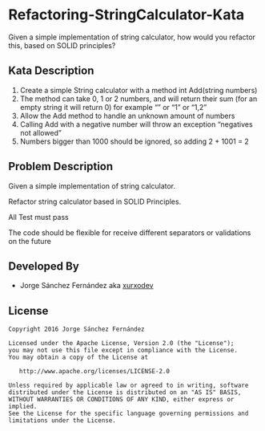 # Refactoring-StringCalculator-Kata
Given a simple implementation of string calculator, how would you refactor this, based on SOLID principles?

## Kata Description
1. Create a simple String calculator with a method int Add(string numbers)
  1. The method can take 0, 1 or 2 numbers, and will return their sum (for an empty string it will return 0) for example “” or “1” or “1,2”
2. Allow the Add method to handle an unknown amount of numbers
3. Calling Add with a negative number will throw an exception “negatives not allowed”
4. Numbers bigger than 1000 should be ignored, so adding 2 + 1001  = 2

## Problem Description

Given a simple implementation of string calculator.

Refactor string calculator based in SOLID Principles.

All Test must pass

The code should be flexible for receive different separators or validations on the future

## Developed By

* Jorge Sánchez Fernández aka [xurxodev](https://twitter.com/xurxodev)

## License


    Copyright 2016 Jorge Sánchez Fernández

    Licensed under the Apache License, Version 2.0 (the "License");
    you may not use this file except in compliance with the License.
    You may obtain a copy of the License at

       http://www.apache.org/licenses/LICENSE-2.0

    Unless required by applicable law or agreed to in writing, software
    distributed under the License is distributed on an "AS IS" BASIS,
    WITHOUT WARRANTIES OR CONDITIONS OF ANY KIND, either express or implied.
    See the License for the specific language governing permissions and
    limitations under the License.
